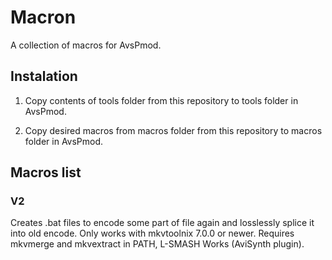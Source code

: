 # Macron
A collection of macros for AvsPmod.
## Instalation
1) Copy contents of tools folder from this repository to tools folder in AvsPmod.

2) Copy desired macros from macros folder from this repository to macros folder in AvsPmod.
## Macros list
### V2
Creates .bat files to encode some part of file again and losslessly splice it into old encode. Only works with mkvtoolnix 7.0.0 or newer.
Requires mkvmerge and mkvextract in PATH, L-SMASH Works (AviSynth plugin).

